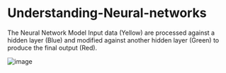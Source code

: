 # Understanding-Neural-networks

The Neural Network Model
Input data (Yellow) are processed against a hidden layer (Blue) and modified against another hidden layer (Green) to produce the final output (Red).

![image](https://user-images.githubusercontent.com/117560137/201470794-a687f19e-5da0-4738-9ac4-e30dd693a038.png)
